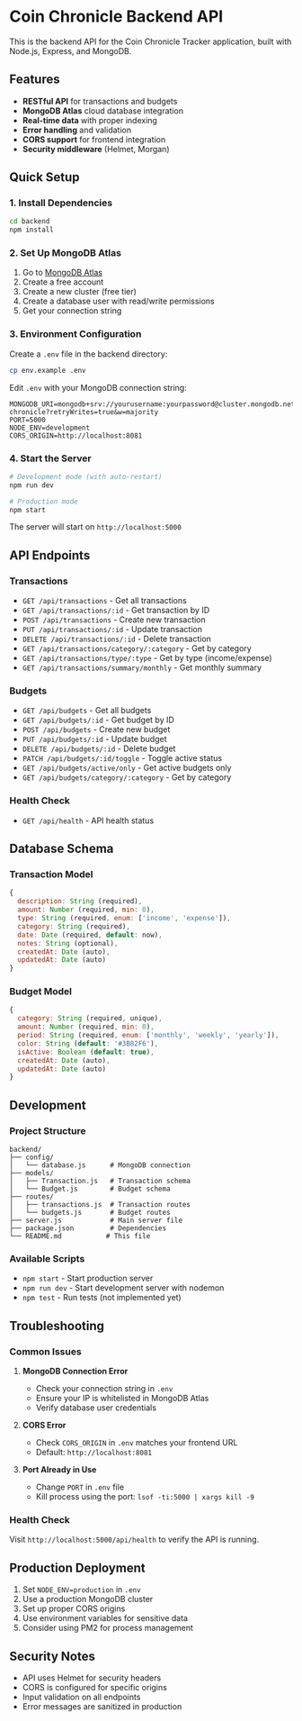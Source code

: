 # Coin Chronicle Backend API

This is the backend API for the Coin Chronicle Tracker application, built with Node.js, Express, and MongoDB.

## Features

- **RESTful API** for transactions and budgets
- **MongoDB Atlas** cloud database integration
- **Real-time data** with proper indexing
- **Error handling** and validation
- **CORS support** for frontend integration
- **Security middleware** (Helmet, Morgan)

## Quick Setup

### 1. Install Dependencies

```bash
cd backend
npm install
```

### 2. Set Up MongoDB Atlas

1. Go to [MongoDB Atlas](https://www.mongodb.com/atlas)
2. Create a free account
3. Create a new cluster (free tier)
4. Create a database user with read/write permissions
5. Get your connection string

### 3. Environment Configuration

Create a `.env` file in the backend directory:

```bash
cp env.example .env
```

Edit `.env` with your MongoDB connection string:

```env
MONGODB_URI=mongodb+srv://yourusername:yourpassword@cluster.mongodb.net/coin-chronicle?retryWrites=true&w=majority
PORT=5000
NODE_ENV=development
CORS_ORIGIN=http://localhost:8081
```

### 4. Start the Server

```bash
# Development mode (with auto-restart)
npm run dev

# Production mode
npm start
```

The server will start on `http://localhost:5000`

## API Endpoints

### Transactions

- `GET /api/transactions` - Get all transactions
- `GET /api/transactions/:id` - Get transaction by ID
- `POST /api/transactions` - Create new transaction
- `PUT /api/transactions/:id` - Update transaction
- `DELETE /api/transactions/:id` - Delete transaction
- `GET /api/transactions/category/:category` - Get by category
- `GET /api/transactions/type/:type` - Get by type (income/expense)
- `GET /api/transactions/summary/monthly` - Get monthly summary

### Budgets

- `GET /api/budgets` - Get all budgets
- `GET /api/budgets/:id` - Get budget by ID
- `POST /api/budgets` - Create new budget
- `PUT /api/budgets/:id` - Update budget
- `DELETE /api/budgets/:id` - Delete budget
- `PATCH /api/budgets/:id/toggle` - Toggle active status
- `GET /api/budgets/active/only` - Get active budgets only
- `GET /api/budgets/category/:category` - Get by category

### Health Check

- `GET /api/health` - API health status

## Database Schema

### Transaction Model

```javascript
{
  description: String (required),
  amount: Number (required, min: 0),
  type: String (required, enum: ['income', 'expense']),
  category: String (required),
  date: Date (required, default: now),
  notes: String (optional),
  createdAt: Date (auto),
  updatedAt: Date (auto)
}
```

### Budget Model

```javascript
{
  category: String (required, unique),
  amount: Number (required, min: 0),
  period: String (required, enum: ['monthly', 'weekly', 'yearly']),
  color: String (default: '#3B82F6'),
  isActive: Boolean (default: true),
  createdAt: Date (auto),
  updatedAt: Date (auto)
}
```

## Development

### Project Structure

```
backend/
├── config/
│   └── database.js      # MongoDB connection
├── models/
│   ├── Transaction.js   # Transaction schema
│   └── Budget.js        # Budget schema
├── routes/
│   ├── transactions.js  # Transaction routes
│   └── budgets.js       # Budget routes
├── server.js            # Main server file
├── package.json         # Dependencies
└── README.md           # This file
```

### Available Scripts

- `npm start` - Start production server
- `npm run dev` - Start development server with nodemon
- `npm test` - Run tests (not implemented yet)

## Troubleshooting

### Common Issues

1. **MongoDB Connection Error**
   - Check your connection string in `.env`
   - Ensure your IP is whitelisted in MongoDB Atlas
   - Verify database user credentials

2. **CORS Error**
   - Check `CORS_ORIGIN` in `.env` matches your frontend URL
   - Default: `http://localhost:8081`

3. **Port Already in Use**
   - Change `PORT` in `.env` file
   - Kill process using the port: `lsof -ti:5000 | xargs kill -9`

### Health Check

Visit `http://localhost:5000/api/health` to verify the API is running.

## Production Deployment

1. Set `NODE_ENV=production` in `.env`
2. Use a production MongoDB cluster
3. Set up proper CORS origins
4. Use environment variables for sensitive data
5. Consider using PM2 for process management

## Security Notes

- API uses Helmet for security headers
- CORS is configured for specific origins
- Input validation on all endpoints
- Error messages are sanitized in production 